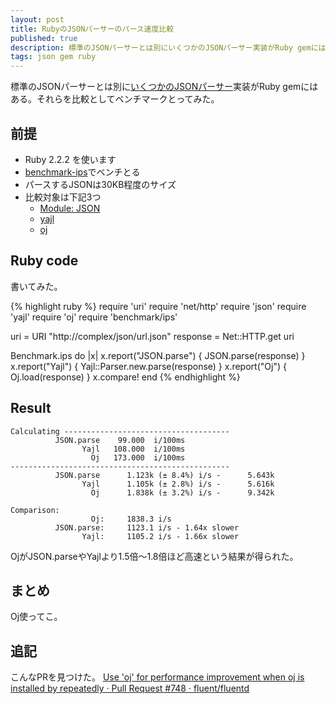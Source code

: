 ```yaml
---
layout: post
title: RubyのJSONパーサーのパース速度比較
published: true
description: 標準のJSONパーサーとは別にいくつかのJSONパーサー実装がRuby gemにはある。それらを比較としてベンチマークとってみた。
tags: json gem ruby
---
```


標準のJSONパーサーとは別に[いくつかのJSONパーサー](https://www.ruby-toolbox.com/categories/JSON_Parsers)実装がRuby gemにはある。それらを比較としてベンチマークとってみた。

## 前提
- Ruby 2.2.2 を使います
- [benchmark-ips](https://github.com/evanphx/benchmark-ips)でベンチとる
- パースするJSONは30KB程度のサイズ
- 比較対象は下記3つ
  - [Module: JSON](http://ruby-doc.org/stdlib-2.2.0/libdoc/json/rdoc/JSON.html)
  - [yajl](https://github.com/brianmario/yajl-ruby)
  - [oj](https://github.com/ohler55/oj)

## Ruby code

書いてみた。

{% highlight ruby %}
require 'uri'
require 'net/http'
require 'json'
require 'yajl'
require 'oj'
require 'benchmark/ips'

uri = URI "http://complex/json/url.json"
response = Net::HTTP.get uri

Benchmark.ips do |x|
  x.report("JSON.parse") { JSON.parse(response) }
  x.report("Yajl") { Yajl::Parser.new.parse(response) }
  x.report("Oj") { Oj.load(response) }
  x.compare!
end
{% endhighlight %}

## Result

    Calculating -------------------------------------
              JSON.parse    99.000  i/100ms
                    Yajl   108.000  i/100ms
                      Oj   173.000  i/100ms
    -------------------------------------------------
              JSON.parse      1.123k (± 8.4%) i/s -      5.643k
                    Yajl      1.105k (± 2.8%) i/s -      5.616k
                      Oj      1.838k (± 3.2%) i/s -      9.342k

    Comparison:
                      Oj:     1838.3 i/s
              JSON.parse:     1123.1 i/s - 1.64x slower
                    Yajl:     1105.2 i/s - 1.66x slower

OjがJSON.parseやYajlより1.5倍〜1.8倍ほど高速という結果が得られた。

## まとめ

Oj使ってこ。

## 追記

こんなPRを見つけた。 [Use 'oj' for performance improvement when oj is installed by repeatedly · Pull Request #748 · fluent/fluentd](https://github.com/fluent/fluentd/pull/748)
